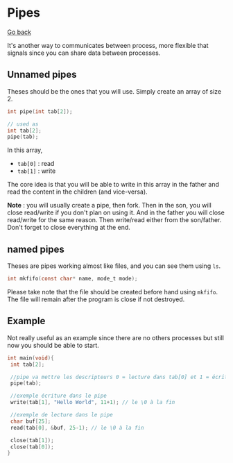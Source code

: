 # Pipes

[Go back](..)

It's another way to communicates between process,
more flexible that signals since you can share
data between processes.

## Unnamed pipes

Theses should be the ones that you will use. Simply
create an array of size 2.

```c
int pipe(int tab[2]);

// used as
int tab[2];
pipe(tab);
```

In this array, 

* ```tab[0]``` : read
* ```tab[1]``` : write

The core idea is that you will be able to write
in this array in the father and read the content in
the children (and vice-versa).

**Note** : you will usually create a pipe, then fork.
Then in the son, you will close read/write if you
don't plan on using it. And in the father you
will close read/write for the same reason. Then
write/read either from the son/father. Don't forget
to close everything at the end.

## named pipes

Theses are pipes working almost like files, and you
can see them using ``ls``.

```c
int mkfifo(const char* name, mode_t mode);
```

Please take note that the file should be created
before hand using `mkfifo`. The file will remain
after the program is close if not destroyed.

## Example

Not really useful as an example since there are
no others processes but still now you should
be able to start.

```c
int main(void){
 int tab[2];

 //pipe va mettre les descripteurs 0 = lecture dans tab[0] et 1 = écriture dans tab[1]
 pipe(tab);

 //exemple écriture dans le pipe
 write(tab[1], "Hello World", 11+1); // le \0 à la fin

 //exemple de lecture dans le pipe
 char buf[25];
 read(tab[0], &buf, 25-1); // le \0 à la fin

 close(tab[1]);
 close(tab[0]);
}
```